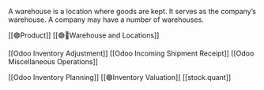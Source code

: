 A warehouse is a location where goods are kept. It serves as the company’s warehouse. A company may have a number of warehouses.

[[🟣Product]]
[[🟣🏬Warehouse and Locations]]


[[Odoo Inventory Adjustment]]
[[Odoo Incoming Shipment Receipt]]
[[Odoo Miscellaneous Operations]]

[[Odoo Inventory Planning]]
[[🟣Inventory Valuation]]
[[stock.quant]]

